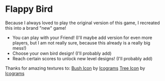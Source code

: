 # Flappy Bird

Because I always loved to play the original version of this game, I recreated this into a brand "new" game! 
- You can play with your Friend! (I'll maybe add version for even more players, but I am not really sure, because this already is a really big mess!)
- Choose your own bird design! (I'll probably add)
- Reach certain scores to unlock new level designs! (I'll probably add)

Thanks for amazing textures to:
<a href="https://iconscout.com/icons/bush" target="_blank">Bush Icon</a> by <a href="https://iconscout.com/contributors/icograms" target="_blank">Icograms</a>
<a href="https://iconscout.com/icons/tree" target="_blank">Tree Icon</a> by <a href="https://iconscout.com/contributors/icograms" target="_blank">Icograms</a>
